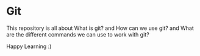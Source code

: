 # Git
This repository is all about What is git? and How can we use git? and What are the different commands we can use to work with git?

Happy Learning :)
